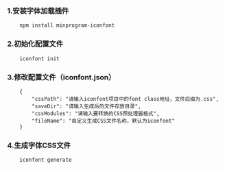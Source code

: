 ### 1.安装字体加载插件
```
    npm install minprogram-iconfont 
```
### 2.初始化配置文件
```
    iconfont init
```
### 3.修改配置文件（iconfont.json）
```
    {
        "cssPath": "请输入iconfont项目中的font class地址，文件后缀为.css",
        "saveDir": "请输入生成后的文件存放目录",
        "cssModules": "请输入要转换的CSS预处理器格式",
        "fileName": "自定义生成CSS文件名称，默认为iconfont"
    }
```
### 4.生成字体CSS文件
```
    iconfont generate
```